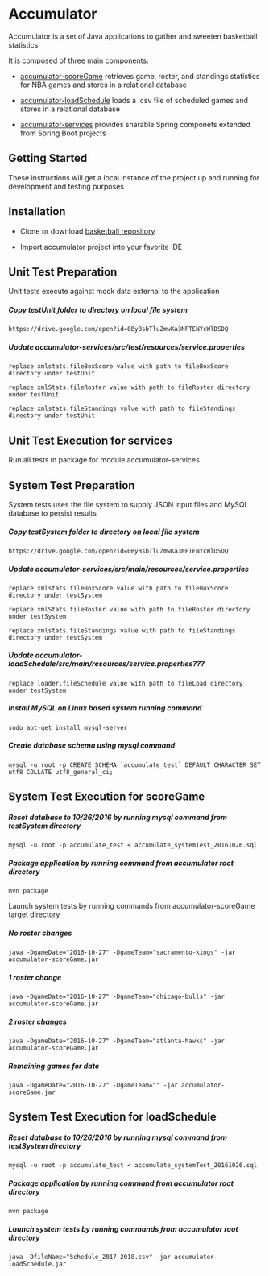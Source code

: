 # Accumulator

Accumulator is a set of Java applications to gather and sweeten basketball statistics

It is composed of three main components:

* [accumulator-scoreGame](https://github.com/pablote3/basketball-java/tree/master/accumulator/accumulator-scoreGame) retrieves game, roster, and standings statistics for NBA games and stores in a relational database

* [accumulator-loadSchedule](https://github.com/pablote3/basketball-java/tree/master/accumulator/accumulator-loadSchedule) loads a .csv file of scheduled games and stores in a relational database

* [accumulator-services](https://github.com/pablote3/basketball-java/tree/master/accumulator/accumulator-services) provides sharable Spring componets extended from Spring Boot projects

## Getting Started

These instructions will get a local instance of the project up and running for development and testing purposes

## Installation

* Clone or download [basketball repository](https://github.com/pablote3/basketball-java)

* Import accumulator project into your favorite IDE

## Unit Test Preparation

Unit tests execute against mock data external to the application

  ##### Copy testUnit folder to directory on local file system

    https://drive.google.com/open?id=0ByBsbTluZmwKa3NFTENYcWlDSDQ

  ##### Update accumulator-services/src/test/resources/service.properties

    replace xmlstats.fileBoxScore value with path to fileBoxScore directory under testUnit
        
    replace xmlStats.fileRoster value with path to fileRoster directory under testUnit
        
    replace xmlstats.fileStandings value with path to fileStandings directory under testUnit

## Unit Test Execution for services

  Run all tests in package for module accumulator-services

## System Test Preparation

System tests uses the file system to supply JSON input files and MySQL database to persist results

  ##### Copy testSystem folder to directory on local file system
   
    https://drive.google.com/open?id=0ByBsbTluZmwKa3NFTENYcWlDSDQ
    
  ##### Update accumulator-services/src/main/resources/service.properties
  
    replace xmlstats.fileBoxScore value with path to fileBoxScore directory under testSystem
        
    replace xmlStats.fileRoster value with path to fileRoster directory under testSystem
        
    replace xmlstats.fileStandings value with path to fileStandings directory under testSystem
    
  ##### Update accumulator-loadSchedule/src/main/resources/service.properties???
      
    replace loader.fileSchedule value with path to fileLoad directory under testSystem

  ##### Install MySQL on Linux based system running command

    sudo apt-get install mysql-server
 
  ##### Create database schema using mysql command

    mysql -u root -p CREATE SCHEMA `accumulate_test` DEFAULT CHARACTER SET utf8 COLLATE utf8_general_ci;
      
## System Test Execution for scoreGame

  ##### Reset database to 10/26/2016 by running mysql command from testSystem directory

    mysql -u root -p accumulate_test < accumulate_systemTest_20161026.sql
   
  ##### Package application by running command from accumulator root directory

    mvn package
     
  Launch system tests by running commands from accumulator-scoreGame target directory
    
  ##### No roster changes 
    java -DgameDate="2016-10-27" -DgameTeam="sacramento-kings" -jar accumulator-scoreGame.jar
  
  ##### 1 roster change
    java -DgameDate="2016-10-27" -DgameTeam="chicago-bulls" -jar accumulator-scoreGame.jar
  
  ##### 2 roster changes
    java -DgameDate="2016-10-27" -DgameTeam="atlanta-hawks" -jar accumulator-scoreGame.jar
  
  ##### Remaining games for date
    java -DgameDate="2016-10-27" -DgameTeam="" -jar accumulator-scoreGame.jar

## System Test Execution for loadSchedule

  ##### Reset database to 10/26/2016 by running mysql command from testSystem directory

    mysql -u root -p accumulate_test < accumulate_systemTest_20161026.sql
   
  ##### Package application by running command from accumulator root directory

    mvn package
     
  ##### Launch system tests by running commands from accumulator root directory
  
    java -DfileName="Schedule_2017-2018.csv" -jar accumulator-loadSchedule.jar

